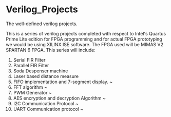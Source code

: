 # Verilog_Projects
 The well-defined verilog projects.

This is a series of verilog projects completed with respect to Intel's Quartus Prime Lite edition for FPGA programming and for actual FPGA prototyping we would be using XILINX ISE software. The FPGA used will be MIMAS V2 SPARTAN 6 FPGA.
This series will include:
1. Serial FIR Filter 
2. Parallel FIR Filter
3. Soda Despenser machine
4. Laser based distance measure
5. FIFO implementation and 7-segment display. ~
6. FFT algorithm ~
7. PWM Generator ~
8. AES encryption and decryption Algorithm ~
9. I2C Communication Protocol ~
10. UART Communication protocol ~
